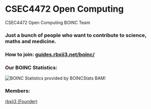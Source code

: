 # CSEC4472 Open Computing
CSEC4472 Open Computing BOINC Team

### Just a bunch of people who want to contribute to science, maths and medicine.

### How to join: [guides.rbxii3.net/boinc/](https://guides.rbxii3.net/boinc/)

### Our BOINC Statistics:
![BOINC Statistics provided by BOINCStats BAM!](https://boincstats.com/signature/-1/team/1338088446/sig.png)

### Members:
[rbxii3 (Founder)](https://boincstats.com/signature/-1/user/40420131874/sig.png)

